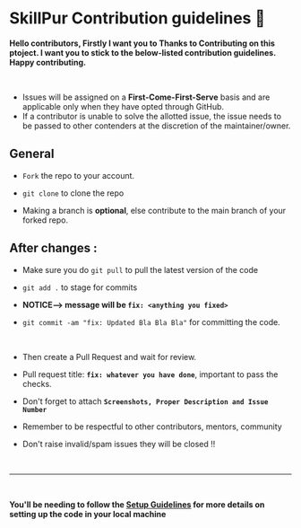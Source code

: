 # SkillPur Contribution guidelines 🔐

**Hello contributors, Firstly I want you to Thanks to Contributing on this ptoject. I want you to stick to the below-listed contribution guidelines. Happy contributing.**

<br/>

- Issues will be assigned on a **First-Come-First-Serve** basis and are applicable only when they have opted through GitHub.
- If a contributor is unable to solve the allotted issue, the issue needs to be passed to other contenders at the discretion of the maintainer/owner.


## General  

- `Fork` the repo to your account.
- `git clone` to clone the repo

- Making a branch is **optional**, else contribute to the main branch of your forked repo.


## After changes : 
- Make sure you do `git pull` to pull the latest version of the code
- `git add .` to stage for commits
- **NOTICE--> message will be `fix: <anything you fixed>`**
- `git commit -am "fix: Updated Bla Bla Bla"` for committing the code.

  <br/>

- Then create a Pull Request and wait for review.
- Pull request title: **`fix: whatever you have done`**, important to pass the checks.
- Don't forget to attach **`Screenshots, Proper Description and Issue Number`**
- Remember to be respectful to other contributors, mentors, community
- Don't raise invalid/spam issues they will be closed !!

<br/>

---

<br/>

**You'll be needing to follow the [Setup Guidelines](https://github.com/itanand/Skillpur/main/rules/) for more details on setting up the code in your local machine**
